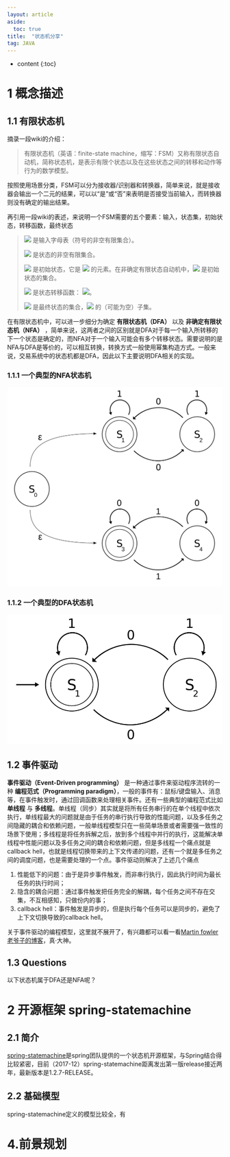 ```yaml
---
layout: article
aside:
  toc: true
title:  "状态机分享"
tag: JAVA
---
```

* content
{:toc}


# 1 概念描述

## 1.1 有限状态机

摘录一段wiki的介绍：

> 有限状态机（英语：finite-state machine，缩写：FSM）又称有限状态自动机，简称状态机，是表示有限个状态以及在这些状态之间的转移和动作等行为的数学模型。

按照使用场景分类，FSM可以分为接收器/识别器和转换器，简单来说，就是接收器会输出一个二元的结果，可以以“是”或“否”来表明是否接受当前输入，而转换器则没有确定的输出结果。

再引用一段wiki的表述，来说明一个FSM需要的五个要素：输入，状态集，初始状态，转移函数，最终状态

>![][inputSymbol] 是输入字母表（符号的非空有限集合）。
>
>![][initStateSet] 是状态的非空有限集合。
>
>![][initState] 是初始状态，它是 ![][initStateSet] 的元素。在非确定有限状态自动机中，![][initState] 是初始状态的集合。
>
>![][stateTransition] 是状态转移函数： ![][stateTransitionFormulator]。
>
>![][finalStateSet] 是最终状态的集合，![][initStateSet] 的（可能为空）子集。

在有限状态机中，可以进一步细分为确定 **有限状态机（DFA）** 以及 **非确定有限状态机（NFA）** ，简单来说，这两者之间的区别就是DFA对于每一个输入所转移的下一个状态是确定的，而NFA对于一个输入可能会有多个转移状态。需要说明的是NFA与DFA是等价的，可以相互转换，转换方式一般使用幂集构造方式。一般来说，交易系统中的状态机都是DFA，因此以下主要说明DFA相关的实现。

### 1.1.1 一个典型的NFA状态机

![一个典型的NFA状态机][NFAexample]

### 1.1.2 一个典型的DFA状态机

![一个典型的DFA状态机][DFAexample]

## 1.2 事件驱动

**事件驱动（Event-Driven programming）** 是一种通过事件来驱动程序流转的一种 **编程范式（Programming paradigm）**，一般的事件有：鼠标/键盘输入、消息等，在事件触发时，通过回调函数来处理相关事件。还有一些典型的编程范式比如 **单线程** 与 **多线程**。单线程（同步）其实就是将所有任务串行的在单个线程中依次执行，单线程最大的问题就是由于任务的串行执行导致的性能问题，以及多任务之间隐藏的耦合和依赖问题，一般单线程模型只在一些简单场景或者需要强一致性的场景下使用；多线程是将任务拆解之后，放到多个线程中并行的执行，这能解决单线程中性能问题以及多任务之间的耦合和依赖问题，但是多线程一个痛点就是callback hell，也就是线程切换带来的上下文传递的问题，还有一个就是多任务之间的调度问题，也是需要处理的一个点。事件驱动则解决了上述几个痛点

1. 性能低下的问题：由于是异步事件触发，而非串行执行，因此执行时间为最长任务的执行时间；
2. 隐含的耦合问题：通过事件触发把任务完全的解耦，每个任务之间不存在交集，不互相感知，只做份内的事；
3. callback hell：事件触发是异步的，但是执行每个任务可以是同步的，避免了上下文切换导致的callback hell。

关于事件驱动的编程模型，这里就不展开了，有兴趣都可以看一看[Martin fowler老爷子的博客](https://martinfowler.com/)，真·大神。

## 1.3 Questions

以下状态机属于DFA还是NFA呢？

# 2 开源框架 spring-statemachine

## 2.1 简介

[spring-statemachine](http://projects.spring.io/spring-statemachine/)是spring团队提供的一个状态机开源框架，与Spring结合得比较紧密，目前（2017-12）spring-statemachine距离发出第一版release接近两年，最新版本是1.2.7-RELEASE。

## 2.2 基础模型

spring-statemachine定义的模型比较全，有


# 4.前景规划

[inputSymbol]: /assets/images/finite-state-machine/inputSymbol.svg
[initStateSet]: /assets/images/finite-state-machine/initStateSet.svg
[initState]: /assets/images/finite-state-machine/initState.svg
[finalStateSet]: /assets/images/finite-state-machine/finalStateSet.svg
[stateTransition]: /assets/images/finite-state-machine/stateTransition.svg
[stateTransitionFormulator]: /assets/images/finite-state-machine/stateTransitionFormulator.svg
[NFAexample]: /assets/images/finite-state-machine/NFAexample.svg
[DFAexample]: /assets/images/finite-state-machine/DFAexample.svg
